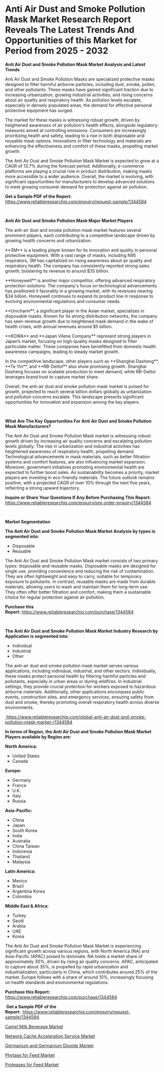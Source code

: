 <p><h1>Anti Air Dust and Smoke Pollution Mask Market Research Report Reveals The Latest Trends And Opportunities of this Market for Period from 2025 - 2032</h1></p><p><strong>Anti Air Dust and Smoke Pollution Mask Market Analysis and Latest Trends</strong></p>
<p><p>Anti Air Dust and Smoke Pollution Masks are specialized protective masks designed to filter harmful airborne particles, including dust, smoke, pollen, and other pollutants. These masks have gained significant traction due to increasing urbanization, growing industrial activities, and rising concerns about air quality and respiratory health. As pollution levels escalate, especially in densely populated areas, the demand for effective personal protective equipment has surged.</p><p>The market for these masks is witnessing robust growth, driven by heightened awareness of air pollution's health effects, alongside regulatory measures aimed at controlling emissions. Consumers are increasingly prioritizing health and safety, leading to a rise in both disposable and reusable mask options. Innovations in filter technology and materials are enhancing the effectiveness and comfort of these masks, propelling market growth.</p><p>The Anti Air Dust and Smoke Pollution Mask Market is expected to grow at a CAGR of 13.7% during the forecast period. Additionally, e-commerce platforms are playing a crucial role in product distribution, making masks more accessible to a wider audience. Overall, the market is evolving, with significant opportunities for manufacturers to develop advanced solutions to meet growing consumer demand for protection against air pollution.</p></p>
<p><strong>Get a Sample PDF of the Report:&nbsp;</strong> <a href="https://www.reliableresearchiq.com/enquiry/request-sample/1344584?utm_campaign=103&utm_medium=2&utm_source=Github&utm_content=ia&utm_term=24032025&utm_id=anti-air-dust-and-smoke-pollution-mask">https://www.reliableresearchiq.com/enquiry/request-sample/1344584</a></p>
<p>&nbsp;</p>
<p><strong>Anti Air Dust and Smoke Pollution Mask Major Market Players</strong></p>
<p><p>The anti-air dust and smoke pollution mask market features several prominent players, each contributing to a competitive landscape driven by growing health concerns and urbanization. </p><p>**3M** is a leading player known for its innovation and quality in personal protective equipment. With a vast range of masks, including N95 respirators, 3M has capitalized on rising awareness about air quality and respiratory health. The company has consistently reported strong sales growth, bolstering its revenue to around $35 billion. </p><p>**Honeywell** is another major competitor, offering advanced respiratory protection solutions. The company's focus on technological advancements has positioned it favorably in a growing market, with its revenues nearing $34 billion. Honeywell continues to expand its product line in response to evolving environmental regulations and consumer needs.</p><p>**Unicharm**, a significant player in the Asian market, specializes in disposable masks. Known for its strong distribution networks, the company has seen revenue growth due to heightened mask demand in the wake of health crises, with annual revenues around $5 billion.</p><p>**KOWA** and **Japan Vilene Company** represent strong players in Japan’s market, focusing on high-quality masks designed to filter particulate matter. These companies have benefitted from domestic health awareness campaigns, leading to steady market growth.</p><p>In the competitive landscape, other players such as **Shanghai Dasheng**, **Te Yin**, and **RB-Dettol** also show promising growth. Shanghai Dasheng focuses on scalable production to meet demand, while RB-Dettol leverages brand trust to capture market share.</p><p>Overall, the anti-air dust and smoke pollution mask market is poised for growth, projected to reach several billion dollars globally as urbanization and pollution concerns escalate. This landscape presents significant opportunities for innovation and expansion among the key players.</p></p>
<p>&nbsp;</p>
<p><strong>What Are The Key Opportunities For Anti Air Dust and Smoke Pollution Mask Manufacturers?</strong></p>
<p><p>The Anti Air Dust and Smoke Pollution Mask market is witnessing robust growth driven by increasing air quality concerns and escalating pollution levels globally. The rise in urbanization and industrial activities has heightened awareness of respiratory health, propelling demand. Technological advancements in mask materials, such as better filtration systems and comfort features, are also influencing market expansion. Moreover, government initiatives promoting environmental health are expected to further boost sales. As sustainability becomes a priority, market players are investing in eco-friendly materials. The future outlook remains positive, with a projected CAGR of over 10% through the next five years, reflecting a strong upward trajectory.</p></p>
<p><strong>Inquire or Share Your Questions If Any Before Purchasing This Report:</strong> <a href="https://www.reliableresearchiq.com/enquiry/pre-order-enquiry/1344584?utm_campaign=103&utm_medium=2&utm_source=Github&utm_content=ia&utm_term=24032025&utm_id=anti-air-dust-and-smoke-pollution-mask">https://www.reliableresearchiq.com/enquiry/pre-order-enquiry/1344584</a></p>
<p>&nbsp;</p>
<p><strong>Market Segmentation</strong></p>
<p><strong>The Anti Air Dust and Smoke Pollution Mask Market Analysis by types is segmented into:</strong></p>
<p><ul><li>Disposable</li><li>Reusable</li></ul></p>
<p><p>The Anti Air Dust and Smoke Pollution Mask market consists of two primary types: disposable and reusable masks. Disposable masks are designed for single use, providing convenience and reducing the risk of contamination. They are often lightweight and easy to carry, suitable for temporary exposure to pollutants. In contrast, reusable masks are made from durable materials, allowing users to wash and maintain them for long-term use. They often offer better filtration and comfort, making them a sustainable choice for regular protection against air pollution.</p></p>
<p><strong>Purchase this Report:&nbsp;</strong><a href="https://www.reliableresearchiq.com/purchase/1344584?utm_campaign=103&utm_medium=2&utm_source=Github&utm_content=ia&utm_term=24032025&utm_id=anti-air-dust-and-smoke-pollution-mask">https://www.reliableresearchiq.com/purchase/1344584</a></p>
<p>&nbsp;</p>
<p><strong>The Anti Air Dust and Smoke Pollution Mask Market Industry Research by Application is segmented into:</strong></p>
<p><ul><li>Individual</li><li>Industrial</li><li>Other</li></ul></p>
<p><p>The anti-air dust and smoke pollution mask market serves various applications, including individual, industrial, and other sectors. Individually, these masks protect personal health by filtering harmful particles and pollutants, especially in urban areas or during wildfires. In industrial settings, they provide crucial protection for workers exposed to hazardous airborne materials. Additionally, other applications encompass public events, construction sites, and emergency services, ensuring safety from dust and smoke, thereby promoting overall respiratory health across diverse environments.</p></p>
<p><a href="https://www.reliableresearchiq.com/global-anti-air-dust-and-smoke-pollution-mask-market-r1344584?utm_campaign=103&utm_medium=2&utm_source=Github&utm_content=ia&utm_term=24032025&utm_id=anti-air-dust-and-smoke-pollution-mask">&nbsp;https://www.reliableresearchiq.com/global-anti-air-dust-and-smoke-pollution-mask-market-r1344584</a></p>
<p><strong>In terms of Region, the Anti Air Dust and Smoke Pollution Mask Market Players available by Region are:</strong></p>
<p>
    <p> <strong> North America: </strong>
        <ul>
            <li>United States</li>
            <li>Canada</li>
        </ul>
        </p> 
    <p> <strong> Europe: </strong>
        <ul>
            <li>Germany</li>
            <li>France</li>
            <li>U.K.</li>
            <li>Italy</li>
            <li>Russia</li>
        </ul>
        </p> 
    <p> <strong> Asia-Pacific: </strong>
        <ul>
            <li>China</li>
            <li>Japan</li>
            <li>South Korea</li>
            <li>India</li>
            <li>Australia</li>
            <li>China Taiwan</li>
            <li>Indonesia</li>
            <li>Thailand</li>
            <li>Malaysia</li>
        </ul>
        </p> 
    <p> <strong> Latin America: </strong>
        <ul>
            <li>Mexico</li>
            <li>Brazil</li>
            <li>Argentina Korea</li>
            <li>Colombia</li>
        </ul>
        </p> 
    <p> <strong> Middle East & Africa: </strong>
        <ul>
            <li>Turkey</li>
            <li>Saudi</li>
            <li>Arabia</li>
            <li>UAE</li>
            <li>Korea</li>
        </ul>
    </p>
    </p>
<p><p>The Anti Air Dust and Smoke Pollution Mask Market is experiencing significant growth across various regions, with North America (NA) and Asia-Pacific (APAC) poised to dominate. NA holds a market share of approximately 30%, driven by rising air quality concerns. APAC, anticipated to capture about 35%, is propelled by rapid urbanization and industrialization, particularly in China, which contributes around 25% of the market. Europe follows with a share of around 10%, increasingly focusing on health standards and environmental regulations.</p></p>
<p><strong>Purchase this Report: </strong><a href="https://www.reliableresearchiq.com/purchase/1344584?utm_campaign=103&utm_medium=2&utm_source=Github&utm_content=ia&utm_term=24032025&utm_id=anti-air-dust-and-smoke-pollution-mask">https://www.reliableresearchiq.com/purchase/1344584</a></p>
<p>&nbsp;<strong>Get a Sample PDF of the Report:&nbsp;&nbsp;</strong><a href="https://www.reliableresearchiq.com/enquiry/request-sample/1344584?utm_campaign=103&utm_medium=2&utm_source=Github&utm_content=ia&utm_term=24032025&utm_id=anti-air-dust-and-smoke-pollution-mask">https://www.reliableresearchiq.com/enquiry/request-sample/1344584</a></p>
<p><strong></strong></p>
<p><p><a href="https://github.com/zeyddaddo4/Market-Research-Report-List-1/blob/main/camel-milk-beverage-market.md?utm_campaign=103&utm_medium=2&utm_source=Github&utm_content=ia&utm_term=24032025&utm_id=anti-air-dust-and-smoke-pollution-mask">Camel Milk Beverage Market</a></p><p><a href="https://github.com/pllahoithana9/Market-Research-Report-List-1/blob/main/network-cache-acceleration-service-market.md?utm_campaign=103&utm_medium=2&utm_source=Github&utm_content=ia&utm_term=24032025&utm_id=anti-air-dust-and-smoke-pollution-mask">Network Cache Acceleration Service Market</a></p><p><a href="https://github.com/siriocooch4a/Market-Research-Report-List-1/blob/main/germanium-and-germanium-dioxide-market.md?utm_campaign=103&utm_medium=2&utm_source=Github&utm_content=ia&utm_term=24032025&utm_id=anti-air-dust-and-smoke-pollution-mask">Germanium and Germanium Dioxide Market</a></p><p><a href="https://github.com/snakewaduddx/Market-Research-Report-List-1/blob/main/phytase-for-feed-market.md?utm_campaign=103&utm_medium=2&utm_source=Github&utm_content=ia&utm_term=24032025&utm_id=anti-air-dust-and-smoke-pollution-mask">Phytase for Feed Market</a></p><p><a href="https://github.com/sakuniniray98/Market-Research-Report-List-1/blob/main/proteases-for-feed-market.md?utm_campaign=103&utm_medium=2&utm_source=Github&utm_content=ia&utm_term=24032025&utm_id=anti-air-dust-and-smoke-pollution-mask">Proteases for Feed Market</a></p></p>